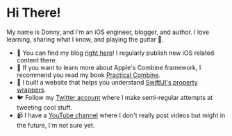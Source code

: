 # Hi There!

My name is Donny, and I'm an iOS engineer, blogger, and author. I love learning, sharing what I know, and playing the guitar 🎸.

* 📝 You can find my blog [right here](http://donnywals.com/)! I regularly publish new iOS related content there.
* 📗 If you want to learn more about Apple's Combine framework, I recommend you read my book [Practical Combine](https://practicalcombine.com).
* 🎁 I built a website that helps you understand [SwiftUI's property wrappers](https://swiftuipropertywrappers.com).
* 🐦 Follow my [Twitter account](https://twitter.com/donnywals) where I make semi-regular attempts at tweeting cool stuff.
* 📹 I have a [YouTube channel](https://www.youtube.com/channel/UCCBE9yHihCjh0ga8IIDEBhw) where I don't really post videos but might in the future, I'm not sure yet.
